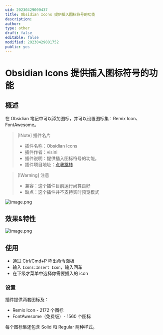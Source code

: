 ```yaml
---
uid: 20230429000437
title: Obsidian Icons 提供插入图标符号的功能
description: 
author: 
type: other
draft: false
editable: false
modified: 20230429001752
public: yes
---
```


# Obsidian Icons 提供插入图标符号的功能

## 概述

在 Obsidian 笔记中可以添加图标，并可以设置图标集：Remix Icon、FontAwesome。

> [!Note] 插件名片
> - 插件名称：Obsidian Icons
> - 插件作者：visini
> - 插件说明：提供插入图标符号的功能。
> - 插件项目地址：[点我跳转](https://github.com/visini/obsidian-icons-plugin)

>[!Warning] 注意
>- 兼容：这个插件目前运行尚算良好
>- 缺点：这个插件并不支持实时预览模式

![image.png](https://s1.vika.cn/space/2023/04/28/02d43f90eaad40a9841558ebfc7cf5b4)

## 效果&特性

![image.png](https://s1.vika.cn/space/2023/04/28/8bca900904374974be7e1e59020c13dc)

## 使用

- 通过 Ctrl/Cmd+P 呼出命令面板
- 输入 `Icons:Insert Icon`，输入回车
- 在下级才菜单中选择你需要插入的 icon

### 设置

插件提供两套图标及：

- Remix Icon - 2172 个图标
- FontAwesome（免费版）- 1560 个图标

每个图标集还包含 Solid 和 Regular 两种样式。